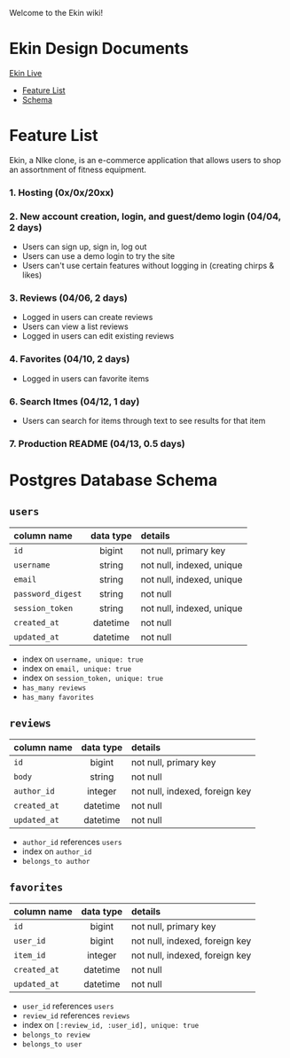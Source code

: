 Welcome to the Ekin wiki!

# Ekin Design Documents

[Ekin Live]()

+ [Feature List](feature-list)
+ [Schema](schema)

#  Feature List

Ekin, a NIke clone, is an e-commerce application that allows users to shop an assortnment of fitness equipment.

### 1. Hosting (0x/0x/20xx)

### 2. New account creation, login, and guest/demo login (04/04, 2 days)
  + Users can sign up, sign in, log out
  + Users can use a demo login to try the site
  + Users can't use certain features without logging in (creating chirps & likes)

### 3. Reviews (04/06, 2 days)
  + Logged in users can create reviews
  + Users can view a list reviews
  + Logged in users can edit existing reviews

### 4. Favorites (04/10, 2 days)
  + Logged in users can favorite items

### 6. Search Itmes (04/12, 1 day)
  + Users can search for items through text to see results for that item

### 7. Production README (04/13, 0.5 days)

# Postgres Database Schema

## `users`
| column name       | data type | details                   |
|:------------------|:---------:|:--------------------------|
| `id`              | bigint    | not null, primary key     |
| `username`        | string    | not null, indexed, unique |
| `email`           | string    | not null, indexed, unique |         
| `password_digest` | string    | not null                  |
| `session_token`   | string    | not null, indexed, unique |
| `created_at`      | datetime  | not null                  |
| `updated_at`      | datetime  | not null                  |

+ index on `username, unique: true`
+ index on `email, unique: true`
+ index on `session_token, unique: true`
+ `has_many reviews`
+ `has_many favorites`
  
## `reviews`
| column name          | data type | details                        |
|:---------------------|:---------:|:-------------------------------|
| `id`                 | bigint    | not null, primary key          |
| `body`               | string    | not null                       |
| `author_id`          | integer   | not null, indexed, foreign key |
| `created_at`         | datetime  | not null                       |
| `updated_at`         | datetime  | not null                       |

+ `author_id` references `users`
+ index on `author_id`
+ `belongs_to author`
  
## `favorites`
| column name       | data type | details                        |
|:------------------|:---------:|:-------------------------------|
| `id`              | bigint    | not null, primary key          |
| `user_id`         | bigint    | not null, indexed, foreign key |
| `item_id`        | integer   | not null, indexed, foreign key |             
| `created_at`      | datetime  | not null                       |
| `updated_at`      | datetime  | not null                       |

+ `user_id` references `users`  
+ `review_id` references `reviews`
+ index on `[:review_id, :user_id], unique: true`
+ `belongs_to review`
+ `belongs_to user`
